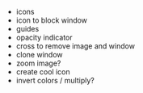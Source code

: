 - icons
- icon to block window
- guides
- opacity indicator
- cross to remove image and window
- clone window
- zoom image?
- create cool icon
- invert colors / multiply?
